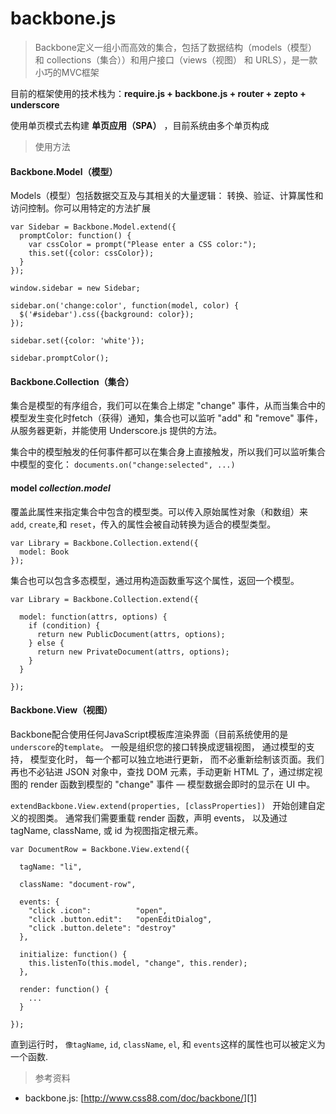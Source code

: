 # backbone.js

> Backbone定义一组小而高效的集合，包括了数据结构（models（模型） 和 collections（集合））和用户接口（views（视图） 和 URLS），是一款小巧的MVC框架

目前的框架使用的技术栈为：__require.js + backbone.js + router + zepto + underscore__

使用单页模式去构建 __单页应用（SPA）__ ，目前系统由多个单页构成


> 使用方法

#### Backbone.Model（模型）

Models（模型）包括数据交互及与其相关的大量逻辑： 转换、验证、计算属性和访问控制。你可以用特定的方法扩展

    var Sidebar = Backbone.Model.extend({
      promptColor: function() {
        var cssColor = prompt("Please enter a CSS color:");
        this.set({color: cssColor});
      }
    });

    window.sidebar = new Sidebar;

    sidebar.on('change:color', function(model, color) {
      $('#sidebar').css({background: color});
    });

    sidebar.set({color: 'white'});

    sidebar.promptColor();



#### Backbone.Collection（集合）

集合是模型的有序组合，我们可以在集合上绑定 "change" 事件，从而当集合中的模型发生变化时fetch（获得）通知，集合也可以监听 "add" 和 "remove" 事件， 从服务器更新，并能使用 Underscore.js 提供的方法。

集合中的模型触发的任何事件都可以在集合身上直接触发，所以我们可以监听集合中模型的变化： `documents.on("change:selected", ...)`

#### __model__      _collection.model_

覆盖此属性来指定集合中包含的模型类。可以传入原始属性对象（和数组）来 `add`, `create`,和 `reset`，传入的属性会被自动转换为适合的模型类型。

    var Library = Backbone.Collection.extend({
      model: Book
    });

集合也可以包含多态模型，通过用构造函数重写这个属性，返回一个模型。

    var Library = Backbone.Collection.extend({

      model: function(attrs, options) {
        if (condition) {
          return new PublicDocument(attrs, options);
        } else {
          return new PrivateDocument(attrs, options);
        }
      }

    });


#### Backbone.View（视图）

Backbone配合使用任何JavaScript模板库渲染界面（目前系统使用的是`underscore`的`template`。 一般是组织您的接口转换成逻辑视图， 通过模型的支持， 模型变化时， 每一个都可以独立地进行更新， 而不必重新绘制该页面。我们再也不必钻进 JSON 对象中，查找 DOM 元素，手动更新 HTML 了，通过绑定视图的 render 函数到模型的 "change" 事件 — 模型数据会即时的显示在 UI 中。

`extendBackbone.View.extend(properties, [classProperties]) `
开始创建自定义的视图类。 通常我们需要重载 render 函数，声明 events， 以及通过 tagName, className, 或 id 为视图指定根元素。

    var DocumentRow = Backbone.View.extend({

      tagName: "li",

      className: "document-row",

      events: {
        "click .icon":          "open",
        "click .button.edit":   "openEditDialog",
        "click .button.delete": "destroy"
      },

      initialize: function() {
        this.listenTo(this.model, "change", this.render);
      },

      render: function() {
        ...
      }

    });

直到运行时， `像tagName`, `id`, `className`, `el`, 和 `events`这样的属性也可以被定义为一个函数.

> 参考资料

- backbone.js: [http://www.css88.com/doc/backbone/][1]

[1]: http://www.css88.com/doc/backbone/ "backbone"

